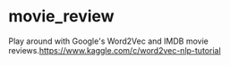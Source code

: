 # movie_review
Play around with Google's Word2Vec and IMDB movie reviews.https://www.kaggle.com/c/word2vec-nlp-tutorial
